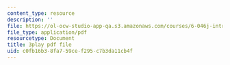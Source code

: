 ```yaml
---
content_type: resource
description: ''
file: https://ol-ocw-studio-app-qa.s3.amazonaws.com/courses/6-046j-introduction-to-algorithms-sma-5503-fall-2005/c0fb16b38fa759cef295c7b3da11cb4f_mR_RUjsJnV8.pdf
file_type: application/pdf
resourcetype: Document
title: 3play pdf file
uid: c0fb16b3-8fa7-59ce-f295-c7b3da11cb4f
---
```

